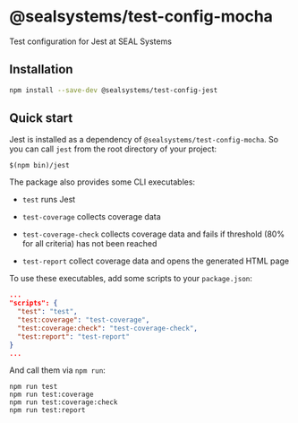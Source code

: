 # @sealsystems/test-config-mocha

Test configuration for Jest at SEAL Systems

## Installation

```bash
npm install --save-dev @sealsystems/test-config-jest
```

## Quick start

Jest is installed as a dependency of `@sealsystems/test-config-mocha`. So you can call `jest` from the root directory of your project:

```shell
$(npm bin)/jest
```

The package also provides some CLI executables:

- `test` runs Jest

- `test-coverage` collects coverage data

- `test-coverage-check` collects coverage data and fails if threshold (80% for all criteria) has not been reached

- `test-report` collect coverage data and opens the generated HTML page

To use these executables, add some scripts to your `package.json`:

```json
...
"scripts": {
  "test": "test",
  "test:coverage": "test-coverage",
  "test:coverage:check": "test-coverage-check",
  "test:report": "test-report"
}
...
```

And call them via `npm run`:

```shell
npm run test
npm run test:coverage
npm run test:coverage:check
npm run test:report
```
